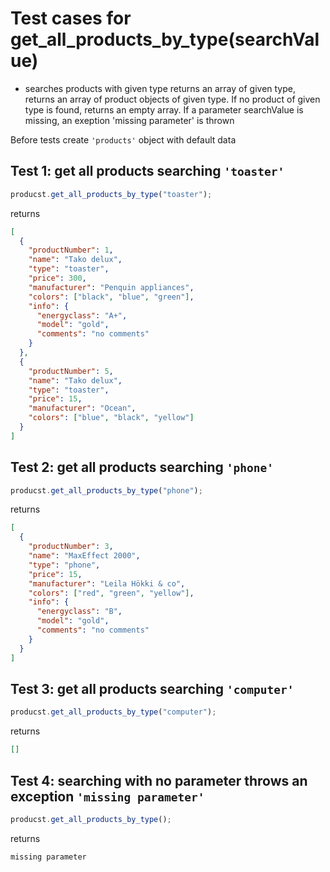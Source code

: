 # Test cases for get_all_products_by_type(searchValue)

- searches products with given type returns an array of given type, returns an array of product objects of given type. If no product of given type is found, returns an empty array. If a parameter searchValue is missing, an exeption 'missing parameter' is thrown

Before tests create `'products'` object with default data

## Test 1: get all products searching `'toaster'`

```js
producst.get_all_products_by_type("toaster");
```

returns

```json
[
  {
    "productNumber": 1,
    "name": "Tako delux",
    "type": "toaster",
    "price": 300,
    "manufacturer": "Penquin appliances",
    "colors": ["black", "blue", "green"],
    "info": {
      "energyclass": "A+",
      "model": "gold",
      "comments": "no comments"
    }
  },
  {
    "productNumber": 5,
    "name": "Tako delux",
    "type": "toaster",
    "price": 15,
    "manufacturer": "Ocean",
    "colors": ["blue", "black", "yellow"]
  }
]
```

## Test 2: get all products searching `'phone'`

```js
producst.get_all_products_by_type("phone");
```

returns

```json
[
  {
    "productNumber": 3,
    "name": "MaxEffect 2000",
    "type": "phone",
    "price": 15,
    "manufacturer": "Leila Hökki & co",
    "colors": ["red", "green", "yellow"],
    "info": {
      "energyclass": "B",
      "model": "gold",
      "comments": "no comments"
    }
  }
]
```

## Test 3: get all products searching `'computer'`

```js
producst.get_all_products_by_type("computer");
```

returns

```json
[]
```

## Test 4: searching with no parameter throws an exception `'missing parameter'`

```js
producst.get_all_products_by_type();
```

returns

```shell
missing parameter
```
